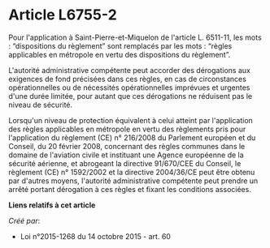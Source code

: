 # Article L6755-2

Pour l'application à Saint-Pierre-et-Miquelon de l'article L. 6511-11, les mots : “dispositions du règlement” sont remplacés
par les mots : “règles applicables en métropole en vertu des dispositions du règlement”.

L'autorité administrative compétente peut accorder des dérogations aux exigences de fond précisées dans ces règles, en cas de
circonstances opérationnelles ou de nécessités opérationnelles imprévues et urgentes d'une durée limitée, pour autant que ces
dérogations ne réduisent pas le niveau de sécurité.

Lorsqu'un niveau de protection équivalent à celui atteint par l'application des règles applicables en métropole en vertu des
règlements pris pour l'application du règlement (CE) n° 216/2008 du Parlement européen et du Conseil, du 20 février 2008,
concernant des règles communes dans le domaine de l'aviation civile et instituant une Agence européenne de la sécurité
aérienne, et abrogeant la directive 91/670/CEE du Conseil, le règlement (CE) n° 1592/2002 et la directive 2004/36/CE peut
être obtenu par d'autres moyens, l'autorité administrative compétente peut prendre un arrêté portant dérogation à ces règles
et fixant les conditions associées.

**Liens relatifs à cet article**

_Créé par_:

  - Loi n°2015-1268 du 14 octobre 2015 - art. 60
